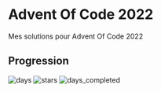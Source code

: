 # Advent Of Code 2022

Mes solutions pour Advent Of Code 2022

## Progression

![days](https://img.shields.io/badge/day%20📅-7-blue)
![stars](https://img.shields.io/badge/stars%20⭐-12-yellow)
![days_completed](https://img.shields.io/badge/days%20completed-6-red)
